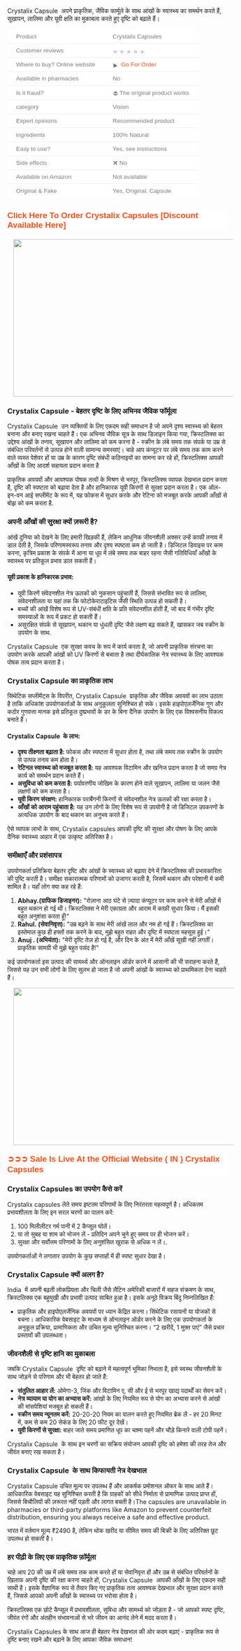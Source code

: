 <p>Crystalix Capsule&nbsp; अपने प्राकृतिक, जैविक फार्मूले के साथ आंखों के स्वास्थ्य का समर्थन करते हैं, सूखापन, लालिमा और यूवी क्षति का मुकाबला करते हुए दृष्टि को बढ़ाते हैं।</p><table style="background-color: white; border-collapse: collapse; border-spacing: 0px; border: 0px; color: #7b7b7b; font-family: &quot;Fira Sans&quot;, Helvetica, Arial, sans-serif; font-feature-settings: inherit; font-kerning: inherit; font-optical-sizing: inherit; font-size-adjust: inherit; font-size: 16px; font-stretch: inherit; font-variant-alternates: inherit; font-variant-east-asian: inherit; font-variant-emoji: inherit; font-variant-numeric: inherit; font-variant-position: inherit; font-variation-settings: inherit; margin: 1em 0px 30px; max-width: 100%; overflow-x: auto; padding: 0px; vertical-align: baseline; width: fit-content; word-break: break-word;"><tbody style="border: 0px; box-sizing: border-box; font-family: inherit; font-feature-settings: inherit; font-kerning: inherit; font-optical-sizing: inherit; font-size-adjust: inherit; font-size: inherit; font-stretch: inherit; font-style: inherit; font-variant: inherit; font-variation-settings: inherit; line-height: inherit; margin: 0px; padding: 0px; vertical-align: baseline;"><tr style="border-bottom: 1px solid rgb(238, 238, 238); border-image: initial; border-left: 0px; border-right: 0px; border-top: 0px; box-sizing: border-box; font-family: inherit; font-feature-settings: inherit; font-kerning: inherit; font-optical-sizing: inherit; font-size-adjust: inherit; font-size: inherit; font-stretch: inherit; font-style: inherit; font-variant: inherit; font-variation-settings: inherit; height: 17px; line-height: inherit; margin: 0px; padding: 0px; vertical-align: baseline;"><td style="border: 0px; box-sizing: border-box; font-family: inherit; font-feature-settings: inherit; font-kerning: inherit; font-optical-sizing: inherit; font-size-adjust: inherit; font-size: 0.85em; font-stretch: inherit; font-style: inherit; font-variant: inherit; font-variation-settings: inherit; height: 17px; line-height: inherit; margin: 0px; padding: 8px 20px; vertical-align: baseline;"><span style="border: 0px; box-sizing: border-box; font-family: inherit; font-feature-settings: inherit; font-kerning: inherit; font-optical-sizing: inherit; font-size-adjust: inherit; font-size: inherit; font-stretch: inherit; font-style: inherit; font-variant: inherit; font-variation-settings: inherit; line-height: inherit; margin: 0px; padding: 0px; vertical-align: baseline;">Product</span></td><td style="border: 0px; box-sizing: border-box; font-family: inherit; font-feature-settings: inherit; font-kerning: inherit; font-optical-sizing: inherit; font-size-adjust: inherit; font-size: 0.85em; font-stretch: inherit; font-style: inherit; font-variant: inherit; font-variation-settings: inherit; height: 17px; line-height: inherit; margin: 0px; padding: 8px 20px; vertical-align: baseline;"><span style="border: 0px; box-sizing: border-box; font-family: inherit; font-feature-settings: inherit; font-kerning: inherit; font-optical-sizing: inherit; font-size-adjust: inherit; font-size: inherit; font-stretch: inherit; font-style: inherit; font-variant: inherit; font-variation-settings: inherit; line-height: inherit; margin: 0px; padding: 0px; vertical-align: baseline;">Crystalix Capsules</span></td></tr><tr style="border-bottom: 1px solid rgb(238, 238, 238); border-image: initial; border-left: 0px; border-right: 0px; border-top: 0px; box-sizing: border-box; font-family: inherit; font-feature-settings: inherit; font-kerning: inherit; font-optical-sizing: inherit; font-size-adjust: inherit; font-size: inherit; font-stretch: inherit; font-style: inherit; font-variant: inherit; font-variation-settings: inherit; height: 17px; line-height: inherit; margin: 0px; padding: 0px; vertical-align: baseline;"><td style="border: 0px; box-sizing: border-box; font-family: inherit; font-feature-settings: inherit; font-kerning: inherit; font-optical-sizing: inherit; font-size-adjust: inherit; font-size: 0.85em; font-stretch: inherit; font-style: inherit; font-variant: inherit; font-variation-settings: inherit; height: 17px; line-height: inherit; margin: 0px; padding: 8px 20px; vertical-align: baseline;"><span style="border: 0px; box-sizing: border-box; font-family: inherit; font-feature-settings: inherit; font-kerning: inherit; font-optical-sizing: inherit; font-size-adjust: inherit; font-size: inherit; font-stretch: inherit; font-style: inherit; font-variant: inherit; font-variation-settings: inherit; line-height: inherit; margin: 0px; padding: 0px; vertical-align: baseline;">Customer reviews</span></td><td style="border: 0px; box-sizing: border-box; font-family: inherit; font-feature-settings: inherit; font-kerning: inherit; font-optical-sizing: inherit; font-size-adjust: inherit; font-size: 0.85em; font-stretch: inherit; font-style: inherit; font-variant: inherit; font-variation-settings: inherit; height: 17px; line-height: inherit; margin: 0px; padding: 8px 20px; vertical-align: baseline;"><span style="border: 0px; box-sizing: border-box; font-family: inherit; font-feature-settings: inherit; font-kerning: inherit; font-optical-sizing: inherit; font-size-adjust: inherit; font-size: inherit; font-stretch: inherit; font-style: inherit; font-variant: inherit; font-variation-settings: inherit; line-height: inherit; margin: 0px; padding: 0px; vertical-align: baseline;"><img alt="⭐️" class="emoji" data-pin-no-hover="true" decoding="async" draggable="false" height="5" loading="lazy" role="img" src="https://s.w.org/images/core/emoji/14.0.0/svg/2b50.svg" style="background: none; border: none; box-shadow: none; box-sizing: border-box; display: inline; font-family: inherit; font-feature-settings: inherit; font-kerning: inherit; font-optical-sizing: inherit; font-size-adjust: inherit; font-size: inherit; font-stretch: inherit; font-style: inherit; font-variant: inherit; font-variation-settings: inherit; height: 1em; line-height: inherit; margin: 0px 0.07em; max-width: 100%; padding: 0px; vertical-align: -0.1em; width: 1em;" width="5" /><img alt="⭐️" class="emoji" data-pin-no-hover="true" decoding="async" draggable="false" role="img" src="https://s.w.org/images/core/emoji/14.0.0/svg/2b50.svg" style="background: none; border: none; box-shadow: none; box-sizing: border-box; display: inline; font-family: inherit; font-feature-settings: inherit; font-kerning: inherit; font-optical-sizing: inherit; font-size-adjust: inherit; font-size: inherit; font-stretch: inherit; font-style: inherit; font-variant: inherit; font-variation-settings: inherit; height: 1em; line-height: inherit; margin: 0px 0.07em; max-width: 100%; padding: 0px; vertical-align: -0.1em; width: 1em;" /><img alt="⭐️" class="emoji" data-pin-no-hover="true" decoding="async" draggable="false" role="img" src="https://s.w.org/images/core/emoji/14.0.0/svg/2b50.svg" style="background: none; border: none; box-shadow: none; box-sizing: border-box; display: inline; font-family: inherit; font-feature-settings: inherit; font-kerning: inherit; font-optical-sizing: inherit; font-size-adjust: inherit; font-size: inherit; font-stretch: inherit; font-style: inherit; font-variant: inherit; font-variation-settings: inherit; height: 1em; line-height: inherit; margin: 0px 0.07em; max-width: 100%; padding: 0px; vertical-align: -0.1em; width: 1em;" /><img alt="⭐️" class="emoji" data-pin-no-hover="true" decoding="async" draggable="false" role="img" src="https://s.w.org/images/core/emoji/14.0.0/svg/2b50.svg" style="background: none; border: none; box-shadow: none; box-sizing: border-box; display: inline; font-family: inherit; font-feature-settings: inherit; font-kerning: inherit; font-optical-sizing: inherit; font-size-adjust: inherit; font-size: inherit; font-stretch: inherit; font-style: inherit; font-variant: inherit; font-variation-settings: inherit; height: 1em; line-height: inherit; margin: 0px 0.07em; max-width: 100%; padding: 0px; vertical-align: -0.1em; width: 1em;" /><img alt="⭐️" class="emoji" data-pin-no-hover="true" decoding="async" draggable="false" role="img" src="https://s.w.org/images/core/emoji/14.0.0/svg/2b50.svg" style="background: none; border: none; box-shadow: none; box-sizing: border-box; display: inline; font-family: inherit; font-feature-settings: inherit; font-kerning: inherit; font-optical-sizing: inherit; font-size-adjust: inherit; font-size: inherit; font-stretch: inherit; font-style: inherit; font-variant: inherit; font-variation-settings: inherit; height: 1em; line-height: inherit; margin: 0px 0.07em; max-width: 100%; padding: 0px; vertical-align: -0.1em; width: 1em;" /></span></td></tr><tr style="border-bottom: 1px solid rgb(238, 238, 238); border-image: initial; border-left: 0px; border-right: 0px; border-top: 0px; box-sizing: border-box; font-family: inherit; font-feature-settings: inherit; font-kerning: inherit; font-optical-sizing: inherit; font-size-adjust: inherit; font-size: inherit; font-stretch: inherit; font-style: inherit; font-variant: inherit; font-variation-settings: inherit; height: 17px; line-height: inherit; margin: 0px; padding: 0px; vertical-align: baseline;"><td style="border: 0px; box-sizing: border-box; font-family: inherit; font-feature-settings: inherit; font-kerning: inherit; font-optical-sizing: inherit; font-size-adjust: inherit; font-size: 0.85em; font-stretch: inherit; font-style: inherit; font-variant: inherit; font-variation-settings: inherit; height: 17px; line-height: inherit; margin: 0px; padding: 8px 20px; vertical-align: baseline;"><span style="border: 0px; box-sizing: border-box; font-family: inherit; font-feature-settings: inherit; font-kerning: inherit; font-optical-sizing: inherit; font-size-adjust: inherit; font-size: inherit; font-stretch: inherit; font-style: inherit; font-variant: inherit; font-variation-settings: inherit; line-height: inherit; margin: 0px; padding: 0px; vertical-align: baseline;">Where to buy? Online website</span></td><td style="border: 0px; box-sizing: border-box; font-family: inherit; font-feature-settings: inherit; font-kerning: inherit; font-optical-sizing: inherit; font-size-adjust: inherit; font-size: 0.85em; font-stretch: inherit; font-style: inherit; font-variant: inherit; font-variation-settings: inherit; height: 17px; line-height: inherit; margin: 0px; padding: 8px 20px; vertical-align: baseline;"><span style="border: 0px; box-sizing: border-box; font-family: inherit; font-feature-settings: inherit; font-kerning: inherit; font-optical-sizing: inherit; font-size-adjust: inherit; font-size: inherit; font-stretch: inherit; font-style: inherit; font-variant: inherit; font-variation-settings: inherit; line-height: inherit; margin: 0px; padding: 0px; vertical-align: baseline;"><img alt="▶️" class="emoji" data-pin-no-hover="true" decoding="async" draggable="false" role="img" src="https://s.w.org/images/core/emoji/15.0.3/svg/25b6.svg" style="background: none; border: none; box-shadow: none; box-sizing: border-box; display: inline; font-family: inherit; font-feature-settings: inherit; font-kerning: inherit; font-optical-sizing: inherit; font-size-adjust: inherit; font-size: inherit; font-stretch: inherit; font-style: inherit; font-variant: inherit; font-variation-settings: inherit; height: 1em; line-height: inherit; margin: 0px 0.07em; max-width: 100%; padding: 0px; vertical-align: -0.1em; width: 1em;" />&nbsp;<a href="https://www.healthherb.in/product/crystalix-capsules/" rel="nofollow" style="background: transparent; border: 0px; box-sizing: border-box; color: #fd4f18; cursor: pointer; font-family: inherit; font-feature-settings: inherit; font-kerning: inherit; font-optical-sizing: inherit; font-size-adjust: inherit; font-size: inherit; font-stretch: inherit; font-style: inherit; font-variant: inherit; font-variation-settings: inherit; line-height: inherit; margin: 0px; padding: 0px; text-decoration-line: none; vertical-align: baseline;">Go For Order</a></span></td></tr><tr style="border-bottom: 1px solid rgb(238, 238, 238); border-image: initial; border-left: 0px; border-right: 0px; border-top: 0px; box-sizing: border-box; font-family: inherit; font-feature-settings: inherit; font-kerning: inherit; font-optical-sizing: inherit; font-size-adjust: inherit; font-size: inherit; font-stretch: inherit; font-style: inherit; font-variant: inherit; font-variation-settings: inherit; height: 17px; line-height: inherit; margin: 0px; padding: 0px; vertical-align: baseline;"><td style="border: 0px; box-sizing: border-box; font-family: inherit; font-feature-settings: inherit; font-kerning: inherit; font-optical-sizing: inherit; font-size-adjust: inherit; font-size: 0.85em; font-stretch: inherit; font-style: inherit; font-variant: inherit; font-variation-settings: inherit; height: 17px; line-height: inherit; margin: 0px; padding: 8px 20px; vertical-align: baseline;"><span style="border: 0px; box-sizing: border-box; font-family: inherit; font-feature-settings: inherit; font-kerning: inherit; font-optical-sizing: inherit; font-size-adjust: inherit; font-size: inherit; font-stretch: inherit; font-style: inherit; font-variant: inherit; font-variation-settings: inherit; line-height: inherit; margin: 0px; padding: 0px; vertical-align: baseline;">Available in pharmacies</span></td><td style="border: 0px; box-sizing: border-box; font-family: inherit; font-feature-settings: inherit; font-kerning: inherit; font-optical-sizing: inherit; font-size-adjust: inherit; font-size: 0.85em; font-stretch: inherit; font-style: inherit; font-variant: inherit; font-variation-settings: inherit; height: 17px; line-height: inherit; margin: 0px; padding: 8px 20px; vertical-align: baseline;"><span style="border: 0px; box-sizing: border-box; font-family: inherit; font-feature-settings: inherit; font-kerning: inherit; font-optical-sizing: inherit; font-size-adjust: inherit; font-size: inherit; font-stretch: inherit; font-style: inherit; font-variant: inherit; font-variation-settings: inherit; line-height: inherit; margin: 0px; padding: 0px; vertical-align: baseline;">No</span></td></tr><tr style="border-bottom: 1px solid rgb(238, 238, 238); border-image: initial; border-left: 0px; border-right: 0px; border-top: 0px; box-sizing: border-box; font-family: inherit; font-feature-settings: inherit; font-kerning: inherit; font-optical-sizing: inherit; font-size-adjust: inherit; font-size: inherit; font-stretch: inherit; font-style: inherit; font-variant: inherit; font-variation-settings: inherit; height: 17px; line-height: inherit; margin: 0px; padding: 0px; vertical-align: baseline;"><td style="border: 0px; box-sizing: border-box; font-family: inherit; font-feature-settings: inherit; font-kerning: inherit; font-optical-sizing: inherit; font-size-adjust: inherit; font-size: 0.85em; font-stretch: inherit; font-style: inherit; font-variant: inherit; font-variation-settings: inherit; height: 17px; line-height: inherit; margin: 0px; padding: 8px 20px; vertical-align: baseline;"><span style="border: 0px; box-sizing: border-box; font-family: inherit; font-feature-settings: inherit; font-kerning: inherit; font-optical-sizing: inherit; font-size-adjust: inherit; font-size: inherit; font-stretch: inherit; font-style: inherit; font-variant: inherit; font-variation-settings: inherit; line-height: inherit; margin: 0px; padding: 0px; vertical-align: baseline;">Is it fraud?</span></td><td style="border: 0px; box-sizing: border-box; font-family: inherit; font-feature-settings: inherit; font-kerning: inherit; font-optical-sizing: inherit; font-size-adjust: inherit; font-size: 0.85em; font-stretch: inherit; font-style: inherit; font-variant: inherit; font-variation-settings: inherit; height: 17px; line-height: inherit; margin: 0px; padding: 8px 20px; vertical-align: baseline;"><span style="border: 0px; box-sizing: border-box; font-family: inherit; font-feature-settings: inherit; font-kerning: inherit; font-optical-sizing: inherit; font-size-adjust: inherit; font-size: inherit; font-stretch: inherit; font-style: inherit; font-variant: inherit; font-variation-settings: inherit; line-height: inherit; margin: 0px; padding: 0px; vertical-align: baseline;"><img alt="⛔️" class="emoji" data-pin-no-hover="true" decoding="async" draggable="false" height="12" loading="lazy" role="img" src="https://s.w.org/images/core/emoji/14.0.0/svg/26d4.svg" style="background: none; border: none; box-shadow: none; box-sizing: border-box; display: inline; font-family: inherit; font-feature-settings: inherit; font-kerning: inherit; font-optical-sizing: inherit; font-size-adjust: inherit; font-size: inherit; font-stretch: inherit; font-style: inherit; font-variant: inherit; font-variation-settings: inherit; height: 1em; line-height: inherit; margin: 0px 0.07em; max-width: 100%; padding: 0px; vertical-align: -0.1em; width: 1em;" width="12" />The original product works</span></td></tr><tr style="border-bottom: 1px solid rgb(238, 238, 238); border-image: initial; border-left: 0px; border-right: 0px; border-top: 0px; box-sizing: border-box; font-family: inherit; font-feature-settings: inherit; font-kerning: inherit; font-optical-sizing: inherit; font-size-adjust: inherit; font-size: inherit; font-stretch: inherit; font-style: inherit; font-variant: inherit; font-variation-settings: inherit; height: 17px; line-height: inherit; margin: 0px; padding: 0px; vertical-align: baseline;"><td style="border: 0px; box-sizing: border-box; font-family: inherit; font-feature-settings: inherit; font-kerning: inherit; font-optical-sizing: inherit; font-size-adjust: inherit; font-size: 0.85em; font-stretch: inherit; font-style: inherit; font-variant: inherit; font-variation-settings: inherit; height: 17px; line-height: inherit; margin: 0px; padding: 8px 20px; vertical-align: baseline;"><span style="border: 0px; box-sizing: border-box; font-family: inherit; font-feature-settings: inherit; font-kerning: inherit; font-optical-sizing: inherit; font-size-adjust: inherit; font-size: inherit; font-stretch: inherit; font-style: inherit; font-variant: inherit; font-variation-settings: inherit; line-height: inherit; margin: 0px; padding: 0px; vertical-align: baseline;">category</span></td><td style="border: 0px; box-sizing: border-box; font-family: inherit; font-feature-settings: inherit; font-kerning: inherit; font-optical-sizing: inherit; font-size-adjust: inherit; font-size: 0.85em; font-stretch: inherit; font-style: inherit; font-variant: inherit; font-variation-settings: inherit; height: 17px; line-height: inherit; margin: 0px; padding: 8px 20px; vertical-align: baseline;">Vision&nbsp;</td></tr><tr style="border-bottom: 1px solid rgb(238, 238, 238); border-image: initial; border-left: 0px; border-right: 0px; border-top: 0px; box-sizing: border-box; font-family: inherit; font-feature-settings: inherit; font-kerning: inherit; font-optical-sizing: inherit; font-size-adjust: inherit; font-size: inherit; font-stretch: inherit; font-style: inherit; font-variant: inherit; font-variation-settings: inherit; height: 17px; line-height: inherit; margin: 0px; padding: 0px; vertical-align: baseline;"><td style="border: 0px; box-sizing: border-box; font-family: inherit; font-feature-settings: inherit; font-kerning: inherit; font-optical-sizing: inherit; font-size-adjust: inherit; font-size: 0.85em; font-stretch: inherit; font-style: inherit; font-variant: inherit; font-variation-settings: inherit; height: 17px; line-height: inherit; margin: 0px; padding: 8px 20px; vertical-align: baseline;"><span style="border: 0px; box-sizing: border-box; font-family: inherit; font-feature-settings: inherit; font-kerning: inherit; font-optical-sizing: inherit; font-size-adjust: inherit; font-size: inherit; font-stretch: inherit; font-style: inherit; font-variant: inherit; font-variation-settings: inherit; line-height: inherit; margin: 0px; padding: 0px; vertical-align: baseline;">Expert opinions</span></td><td style="border: 0px; box-sizing: border-box; font-family: inherit; font-feature-settings: inherit; font-kerning: inherit; font-optical-sizing: inherit; font-size-adjust: inherit; font-size: 0.85em; font-stretch: inherit; font-style: inherit; font-variant: inherit; font-variation-settings: inherit; height: 17px; line-height: inherit; margin: 0px; padding: 8px 20px; vertical-align: baseline;"><span style="border: 0px; box-sizing: border-box; font-family: inherit; font-feature-settings: inherit; font-kerning: inherit; font-optical-sizing: inherit; font-size-adjust: inherit; font-size: inherit; font-stretch: inherit; font-style: inherit; font-variant: inherit; font-variation-settings: inherit; line-height: inherit; margin: 0px; padding: 0px; vertical-align: baseline;">Recommended product</span></td></tr><tr style="border-bottom: 1px solid rgb(238, 238, 238); border-image: initial; border-left: 0px; border-right: 0px; border-top: 0px; box-sizing: border-box; font-family: inherit; font-feature-settings: inherit; font-kerning: inherit; font-optical-sizing: inherit; font-size-adjust: inherit; font-size: inherit; font-stretch: inherit; font-style: inherit; font-variant: inherit; font-variation-settings: inherit; height: 17px; line-height: inherit; margin: 0px; padding: 0px; vertical-align: baseline;"><td style="border: 0px; box-sizing: border-box; font-family: inherit; font-feature-settings: inherit; font-kerning: inherit; font-optical-sizing: inherit; font-size-adjust: inherit; font-size: 0.85em; font-stretch: inherit; font-style: inherit; font-variant: inherit; font-variation-settings: inherit; height: 17px; line-height: inherit; margin: 0px; padding: 8px 20px; vertical-align: baseline;"><span style="border: 0px; box-sizing: border-box; font-family: inherit; font-feature-settings: inherit; font-kerning: inherit; font-optical-sizing: inherit; font-size-adjust: inherit; font-size: inherit; font-stretch: inherit; font-style: inherit; font-variant: inherit; font-variation-settings: inherit; line-height: inherit; margin: 0px; padding: 0px; vertical-align: baseline;">ingredients</span></td><td style="border: 0px; box-sizing: border-box; font-family: inherit; font-feature-settings: inherit; font-kerning: inherit; font-optical-sizing: inherit; font-size-adjust: inherit; font-size: 0.85em; font-stretch: inherit; font-style: inherit; font-variant: inherit; font-variation-settings: inherit; height: 17px; line-height: inherit; margin: 0px; padding: 8px 20px; vertical-align: baseline;"><span style="border: 0px; box-sizing: border-box; font-family: inherit; font-feature-settings: inherit; font-kerning: inherit; font-optical-sizing: inherit; font-size-adjust: inherit; font-size: inherit; font-stretch: inherit; font-style: inherit; font-variant: inherit; font-variation-settings: inherit; line-height: inherit; margin: 0px; padding: 0px; vertical-align: baseline;">100% Natural</span></td></tr><tr style="border-bottom: 1px solid rgb(238, 238, 238); border-image: initial; border-left: 0px; border-right: 0px; border-top: 0px; box-sizing: border-box; font-family: inherit; font-feature-settings: inherit; font-kerning: inherit; font-optical-sizing: inherit; font-size-adjust: inherit; font-size: inherit; font-stretch: inherit; font-style: inherit; font-variant: inherit; font-variation-settings: inherit; height: 17px; line-height: inherit; margin: 0px; padding: 0px; vertical-align: baseline;"><td style="border: 0px; box-sizing: border-box; font-family: inherit; font-feature-settings: inherit; font-kerning: inherit; font-optical-sizing: inherit; font-size-adjust: inherit; font-size: 0.85em; font-stretch: inherit; font-style: inherit; font-variant: inherit; font-variation-settings: inherit; height: 17px; line-height: inherit; margin: 0px; padding: 8px 20px; vertical-align: baseline;"><span style="border: 0px; box-sizing: border-box; font-family: inherit; font-feature-settings: inherit; font-kerning: inherit; font-optical-sizing: inherit; font-size-adjust: inherit; font-size: inherit; font-stretch: inherit; font-style: inherit; font-variant: inherit; font-variation-settings: inherit; line-height: inherit; margin: 0px; padding: 0px; vertical-align: baseline;">Easy to use?</span></td><td style="border: 0px; box-sizing: border-box; font-family: inherit; font-feature-settings: inherit; font-kerning: inherit; font-optical-sizing: inherit; font-size-adjust: inherit; font-size: 0.85em; font-stretch: inherit; font-style: inherit; font-variant: inherit; font-variation-settings: inherit; height: 17px; line-height: inherit; margin: 0px; padding: 8px 20px; vertical-align: baseline;"><span style="border: 0px; box-sizing: border-box; font-family: inherit; font-feature-settings: inherit; font-kerning: inherit; font-optical-sizing: inherit; font-size-adjust: inherit; font-size: inherit; font-stretch: inherit; font-style: inherit; font-variant: inherit; font-variation-settings: inherit; line-height: inherit; margin: 0px; padding: 0px; vertical-align: baseline;">Yes, see instructions</span></td></tr><tr style="border-bottom: 1px solid rgb(238, 238, 238); border-image: initial; border-left: 0px; border-right: 0px; border-top: 0px; box-sizing: border-box; font-family: inherit; font-feature-settings: inherit; font-kerning: inherit; font-optical-sizing: inherit; font-size-adjust: inherit; font-size: inherit; font-stretch: inherit; font-style: inherit; font-variant: inherit; font-variation-settings: inherit; height: 17px; line-height: inherit; margin: 0px; padding: 0px; vertical-align: baseline;"><td style="border: 0px; box-sizing: border-box; font-family: inherit; font-feature-settings: inherit; font-kerning: inherit; font-optical-sizing: inherit; font-size-adjust: inherit; font-size: 0.85em; font-stretch: inherit; font-style: inherit; font-variant: inherit; font-variation-settings: inherit; height: 17px; line-height: inherit; margin: 0px; padding: 8px 20px; vertical-align: baseline;"><span style="border: 0px; box-sizing: border-box; font-family: inherit; font-feature-settings: inherit; font-kerning: inherit; font-optical-sizing: inherit; font-size-adjust: inherit; font-size: inherit; font-stretch: inherit; font-style: inherit; font-variant: inherit; font-variation-settings: inherit; line-height: inherit; margin: 0px; padding: 0px; vertical-align: baseline;">Side effects</span></td><td style="border: 0px; box-sizing: border-box; font-family: inherit; font-feature-settings: inherit; font-kerning: inherit; font-optical-sizing: inherit; font-size-adjust: inherit; font-size: 0.85em; font-stretch: inherit; font-style: inherit; font-variant: inherit; font-variation-settings: inherit; height: 17px; line-height: inherit; margin: 0px; padding: 8px 20px; vertical-align: baseline;"><span style="border: 0px; box-sizing: border-box; font-family: inherit; font-feature-settings: inherit; font-kerning: inherit; font-optical-sizing: inherit; font-size-adjust: inherit; font-size: inherit; font-stretch: inherit; font-style: inherit; font-variant: inherit; font-variation-settings: inherit; line-height: inherit; margin: 0px; padding: 0px; vertical-align: baseline;"><img alt="❌" class="emoji" data-pin-no-hover="true" decoding="async" draggable="false" role="img" src="https://s.w.org/images/core/emoji/14.0.0/svg/274c.svg" style="background: none; border: none; box-shadow: none; box-sizing: border-box; display: inline; font-family: inherit; font-feature-settings: inherit; font-kerning: inherit; font-optical-sizing: inherit; font-size-adjust: inherit; font-size: inherit; font-stretch: inherit; font-style: inherit; font-variant: inherit; font-variation-settings: inherit; height: 1em; line-height: inherit; margin: 0px 0.07em; max-width: 100%; padding: 0px; vertical-align: -0.1em; width: 1em;" />No</span></td></tr><tr style="border-bottom: 1px solid rgb(238, 238, 238); border-image: initial; border-left: 0px; border-right: 0px; border-top: 0px; box-sizing: border-box; font-family: inherit; font-feature-settings: inherit; font-kerning: inherit; font-optical-sizing: inherit; font-size-adjust: inherit; font-size: inherit; font-stretch: inherit; font-style: inherit; font-variant: inherit; font-variation-settings: inherit; height: 17px; line-height: inherit; margin: 0px; padding: 0px; vertical-align: baseline;"><td style="border: 0px; box-sizing: border-box; font-family: inherit; font-feature-settings: inherit; font-kerning: inherit; font-optical-sizing: inherit; font-size-adjust: inherit; font-size: 0.85em; font-stretch: inherit; font-style: inherit; font-variant: inherit; font-variation-settings: inherit; height: 17px; line-height: inherit; margin: 0px; padding: 8px 20px; vertical-align: baseline;"><span style="border: 0px; box-sizing: border-box; font-family: inherit; font-feature-settings: inherit; font-kerning: inherit; font-optical-sizing: inherit; font-size-adjust: inherit; font-size: inherit; font-stretch: inherit; font-style: inherit; font-variant: inherit; font-variation-settings: inherit; line-height: inherit; margin: 0px; padding: 0px; vertical-align: baseline;">Available on Amazon</span></td><td style="border: 0px; box-sizing: border-box; font-family: inherit; font-feature-settings: inherit; font-kerning: inherit; font-optical-sizing: inherit; font-size-adjust: inherit; font-size: 0.85em; font-stretch: inherit; font-style: inherit; font-variant: inherit; font-variation-settings: inherit; height: 17px; line-height: inherit; margin: 0px; padding: 8px 20px; vertical-align: baseline;"><span style="border: 0px; box-sizing: border-box; font-family: inherit; font-feature-settings: inherit; font-kerning: inherit; font-optical-sizing: inherit; font-size-adjust: inherit; font-size: inherit; font-stretch: inherit; font-style: inherit; font-variant: inherit; font-variation-settings: inherit; line-height: inherit; margin: 0px; padding: 0px; vertical-align: baseline;">Not available</span></td></tr><tr style="border: 0px; box-sizing: border-box; font-family: inherit; font-feature-settings: inherit; font-kerning: inherit; font-optical-sizing: inherit; font-size-adjust: inherit; font-size: inherit; font-stretch: inherit; font-style: inherit; font-variant: inherit; font-variation-settings: inherit; height: 17px; line-height: inherit; margin: 0px; padding: 0px; vertical-align: baseline;"><td style="border: 0px; box-sizing: border-box; font-family: inherit; font-feature-settings: inherit; font-kerning: inherit; font-optical-sizing: inherit; font-size-adjust: inherit; font-size: 0.85em; font-stretch: inherit; font-style: inherit; font-variant: inherit; font-variation-settings: inherit; height: 17px; line-height: inherit; margin: 0px; padding: 8px 20px; vertical-align: baseline;"><span style="border: 0px; box-sizing: border-box; font-family: inherit; font-feature-settings: inherit; font-kerning: inherit; font-optical-sizing: inherit; font-size-adjust: inherit; font-size: inherit; font-stretch: inherit; font-style: inherit; font-variant: inherit; font-variation-settings: inherit; line-height: inherit; margin: 0px; padding: 0px; vertical-align: baseline;">Original &amp; Fake</span></td><td style="border: 0px; box-sizing: border-box; font-family: inherit; font-feature-settings: inherit; font-kerning: inherit; font-optical-sizing: inherit; font-size-adjust: inherit; font-size: 0.85em; font-stretch: inherit; font-style: inherit; font-variant: inherit; font-variation-settings: inherit; height: 17px; line-height: inherit; margin: 0px; padding: 8px 20px; vertical-align: baseline;"><span style="border: 0px; box-sizing: border-box; font-family: inherit; font-feature-settings: inherit; font-kerning: inherit; font-optical-sizing: inherit; font-size-adjust: inherit; font-size: inherit; font-stretch: inherit; font-style: inherit; font-variant: inherit; font-variation-settings: inherit; line-height: inherit; margin: 0px; padding: 0px; vertical-align: baseline;">Yes, Original, Capsule<br /></span></td></tr></tbody></table><h2 style="background-color: white; color: #3e3f3c; font-family: Lora, serif; margin: 1em 0px;"><a href="https://www.healthherb.in/product/crystalix-capsules/" rel="nofollow" style="background-attachment: initial; background-clip: initial; background-image: initial; background-origin: initial; background-position: initial; background-repeat: initial; background-size: initial; border: 0px; box-sizing: border-box; color: #fd4f18; cursor: pointer; font-family: &quot;Fira Sans&quot;, Helvetica, Arial, sans-serif; font-feature-settings: inherit; font-kerning: inherit; font-optical-sizing: inherit; font-size-adjust: inherit; font-size: 16px; font-stretch: inherit; font-variant-alternates: inherit; font-variant-east-asian: inherit; font-variant-emoji: inherit; font-variant-numeric: inherit; font-variant-position: inherit; font-variation-settings: inherit; line-height: inherit; margin: 0px; padding: 0px; text-align: center; text-decoration-line: none; vertical-align: baseline;"><span style="border: 0px; box-sizing: border-box; font-family: inherit; font-feature-settings: inherit; font-kerning: inherit; font-optical-sizing: inherit; font-size-adjust: inherit; font-size: 14pt; font-stretch: inherit; font-style: inherit; font-variant: inherit; font-variation-settings: inherit; line-height: inherit; margin: 0px; padding: 0px; vertical-align: baseline;">Click Here To Order Crystalix Capsules [Discount Available Here]</span></a></h2><div class="separator" style="clear: both; text-align: center;"><a href="https://www.healthherb.in/product/crystalix-capsules/" imageanchor="1" rel="nofollow" style="margin-left: 1em; margin-right: 1em;"><img border="0" data-original-height="768" data-original-width="1366" height="360" src="https://blogger.googleusercontent.com/img/b/R29vZ2xl/AVvXsEh_lKRzaKASoRExLbjwVs1VKrRcm2itr5yzz_pp6IpCw5F6epq2m00kWiJuCWM-e4jmrz2GeVs_17BQhLtbIZPNDJBX2vzWm8PPWPAy3QQ2IwaAk9ZwhEMEOGf2Ie9lnx-jQCNVJJtqVj4Rc-KZ0DdCHou7nCZUrU51b8agd213tUJ2HQ28ljVbTCLdSMBn/w640-h360/Crystalix%20Capsules.jpg" width="640" /></a></div><div class="flex max-w-full flex-col flex-grow"><div class="min-h-8 text-message flex w-full flex-col items-end gap-2 whitespace-normal break-words text-start [.text-message+&amp;]:mt-5" data-message-author-role="assistant" data-message-id="5c3d1f7b-396c-4b41-97ad-e896b489e740" data-message-model-slug="gpt-4o" dir="auto"><div class="flex w-full flex-col gap-1 empty:hidden first:pt-[3px]"><div class="markdown prose w-full break-words dark:prose-invert light"><h3>Crystalix Capsule - बेहतर दृष्टि के लिए अभिनव जैविक फॉर्मूला</h3><p>Crystalix Capsule&nbsp; उन व्यक्तियों के लिए एकदम सही समाधान है जो अपने दृश्य स्वास्थ्य को बेहतर बनाना और बनाए रखना चाहते हैं। एक अभिनव जैविक सूत्र के साथ डिज़ाइन किया गया, क्रिस्टलिक्स का उद्देश्य आंखों के तनाव, सूखापन और लालिमा को कम करना है - स्क्रीन के लंबे समय तक संपर्क या उम्र से संबंधित परिवर्तनों से उत्पन्न होने वाली सामान्य समस्याएं। चाहे आप कंप्यूटर पर लंबे समय तक काम करने वाले व्यस्त पेशेवर हों या उम्र के कारण दृष्टि संबंधी कठिनाइयों का सामना कर रहे हों, क्रिस्टलिक्स आपकी आँखों के लिए आदर्श सहायता प्रदान करता है</p><p>प्राकृतिक अवयवों और आवश्यक पोषक तत्वों के मिश्रण से भरपूर, क्रिस्टलिक्स व्यापक देखभाल प्रदान करता है, दृष्टि की स्पष्टता को बढ़ावा देता है और हानिकारक यूवी किरणों से सुरक्षा प्रदान करता है। एक ऑल-इन-वन आई सप्लीमेंट के रूप में, यह फोकस में सुधार करके और रेटिना को मजबूत करके आपकी आँखों से बोझ को कम करता है.</p><h3>अपनी आँखों की सुरक्षा क्यों ज़रूरी है?</h3><p>आंखें दुनिया को देखने के लिए हमारी खिड़की हैं, लेकिन आधुनिक जीवनशैली अक्सर उन्हें काफी तनाव में डाल देती है, जिसके परिणामस्वरूप तनाव और दृश्य स्पष्टता कम हो जाती है। डिजिटल डिवाइस पर काम करना, कृत्रिम प्रकाश के संपर्क में आना या धूप में लंबे समय तक बाहर रहना जैसी गतिविधियाँ आँखों के स्वास्थ्य पर प्रतिकूल प्रभाव डाल सकती हैं।</p><h4>यूवी प्रकाश के हानिकारक प्रभाव:</h4><ul><li>यूवी किरणें संवेदनशील नेत्र ऊतकों को नुकसान पहुंचाती हैं, जिससे संभावित रूप से लालिमा, संवेदनशीलता या यहां तक ​​कि फोटोकेराटाइटिस जैसी स्थिति उत्पन्न हो सकती है।</li><li>बच्चों की आंखें विशेष रूप से UV-संबंधी क्षति के प्रति संवेदनशील होती हैं, जो बाद में गंभीर दृष्टि समस्याओं के रूप में प्रकट हो सकती हैं।</li><li>असुरक्षित संपर्क से सूखापन, थकान या धुंधली दृष्टि जैसे लक्षण बढ़ सकते हैं, खासकर जब स्क्रीन के उपयोग के साथ.</li></ul><p>Crystalix Capsule&nbsp; एक सुरक्षा कवच के रूप में कार्य करता है, जो अपनी प्राकृतिक संरचना का उपयोग करके आपकी आंखों को UV किरणों से बचाता है तथा दीर्घकालिक नेत्र स्वास्थ्य के लिए आवश्यक पोषक तत्व प्रदान करता है।</p><h3>Crystalix Capsule का प्राकृतिक लाभ</h3><p>सिंथेटिक सप्लीमेंट्स के विपरीत, Crystalix Capsule&nbsp; प्राकृतिक और जैविक अवयवों का लाभ उठाता है ताकि अधिकांश उपयोगकर्ताओं के साथ अनुकूलता सुनिश्चित हो सके। इसके हाइपोएलर्जेनिक गुण और कठोर गुणवत्ता मानक इसे प्रतिकूल दुष्प्रभावों के डर के बिना दैनिक उपयोग के लिए एक विश्वसनीय विकल्प बनाते हैं।</p><h4>Crystalix Capsule&nbsp; के लाभ:</h4><ul><li><b>दृश्य तीक्ष्णता बढ़ाता है:</b>&nbsp;फोकस और स्पष्टता में सुधार होता है, तथा लंबे समय तक स्क्रीन के उपयोग से उत्पन्न तनाव कम होता है।</li><li><b>रेटिनल स्वास्थ्य को मजबूत करता है:</b>&nbsp;यह आवश्यक विटामिन और खनिज प्रदान करता है जो समग्र नेत्र कार्य को समर्थन प्रदान करते हैं।</li><li><b>असुविधा को कम करता है:</b>&nbsp;पर्यावरणीय जोखिम के कारण होने वाले सूखापन, लालिमा या जलन जैसे लक्षणों को कम करता है।</li><li><b>यूवी किरण संरक्षण:</b>&nbsp;हानिकारक पराबैंगनी किरणों से संवेदनशील नेत्र ऊतकों की रक्षा करता है।</li><li><b>आँखों को आराम पहुंचाता है:</b>&nbsp;यह उन लोगों के लिए विशेष रूप से उपयोगी है जो डिजिटल उपकरणों के अत्यधिक उपयोग के बाद थकान का अनुभव करते हैं।</li></ul><p>ऐसे व्यापक लाभों के साथ, Crystalix capsules आपकी दृष्टि की सुरक्षा और पोषण के लिए आपके दैनिक स्वास्थ्य आहार में एक उत्कृष्ट अतिरिक्त है।</p><h3>समीक्षाएँ और प्रशंसापत्र</h3><p>उपयोगकर्ता प्रतिक्रिया बेहतर दृष्टि और आंखों के स्वास्थ्य को बढ़ावा देने में क्रिस्टलिक्स की प्रभावकारिता की पुष्टि करती है। समीक्षा सकारात्मक परिणामों को उजागर करती है, जिसमें थकान और परेशानी में कमी शामिल है। यहाँ लोग क्या कह रहे हैं:</p><ol><li><strong>Abhay.</strong><b>(ग्राफिक डिजाइनर):</b>&nbsp;"रोज़ाना आठ घंटे से ज़्यादा कंप्यूटर पर काम करने से मेरी आँखों में बहुत थकान हो गई थी। क्रिस्टलिक्स ने मेरी एकाग्रता और आराम में काफ़ी सुधार किया। मैं इसकी बहुत अनुशंसा करता हूँ!"</li><li><strong>Rahul.&nbsp;</strong><b>(सेवानिवृत्त):</b>&nbsp;"उम्र बढ़ने के साथ मेरी आंखें लाल और नम हो गई हैं। क्रिस्टलिक्स का इस्तेमाल कुछ ही हफ्तों तक करने के बाद, मुझे बहुत राहत और दृष्टि में स्पष्टता महसूस हुई।"</li><li><b>Anuj . (अभियंता):</b> "मेरी दृष्टि तेज़ हो गई है, और दिन के अंत में मेरी आँखें सूखी नहीं लगतीं। प्राकृतिक सामग्री भी मुझे बहुत पसंद है!"</li></ol><p>कई उपयोगकर्ता इस उत्पाद की सामर्थ्य और ऑनलाइन ऑर्डर करने में आसानी की भी सराहना करते हैं, जिससे यह उन सभी लोगों के लिए सुलभ हो जाता है जो अपनी आंखों के स्वास्थ्य को प्राथमिकता देना चाहते हैं।</p><div class="separator" style="clear: both; text-align: center;"><a href="https://www.healthherb.in/product/crystalix-capsules/" imageanchor="1" rel="nofollow" style="margin-left: 1em; margin-right: 1em;"><img border="0" data-original-height="768" data-original-width="1366" height="360" src="https://blogger.googleusercontent.com/img/b/R29vZ2xl/AVvXsEg-o5EZEq13dsw7yOa_xJdiKR0m9Rh91gpPjlCzy1JHjNyye5hWYaTaVFPk9FdFpSGurhyuiefeaNzju1BxtEfjW8C92BYTGJ89nGWqTlE9XU-ytuFP_N_CKOoCfw5cxCsEj5-1ZijP2Iw9tDcJtZunot5CBdHczrC9qspioHaETCDnaFmmfN_eZ4khyphenhyphenWZ-/w640-h360/Crystalix%20Capsule%20for%20Vision.jpg" width="640" /></a></div><h2 style="background-color: white; color: #3e3f3c; font-family: Lora, serif; margin: 1em 0px;"><a href="https://www.healthherb.in/product/crystalix-capsules/" rel="nofollow" style="background-attachment: initial; background-clip: initial; background-image: initial; background-origin: initial; background-position: initial; background-repeat: initial; background-size: initial; border: 0px; box-sizing: border-box; color: #fd4f18; cursor: pointer; font-family: &quot;Fira Sans&quot;, Helvetica, Arial, sans-serif; font-feature-settings: inherit; font-kerning: inherit; font-optical-sizing: inherit; font-size-adjust: inherit; font-size: 16px; font-stretch: inherit; font-variant-alternates: inherit; font-variant-east-asian: inherit; font-variant-emoji: inherit; font-variant-numeric: inherit; font-variant-position: inherit; font-variation-settings: inherit; line-height: inherit; margin: 0px; padding: 0px; text-align: center; text-decoration-line: none; vertical-align: baseline;"><span style="border: 0px; box-sizing: border-box; font-family: inherit; font-feature-settings: inherit; font-kerning: inherit; font-optical-sizing: inherit; font-size-adjust: inherit; font-size: 14pt; font-stretch: inherit; font-style: inherit; font-variant: inherit; font-variation-settings: inherit; line-height: inherit; margin: 0px; padding: 0px; vertical-align: baseline;">➲➲➲ Sale Is Live At the Official Website ( IN ) Crystalix Capsules</span></a>&nbsp;</h2><h3>Crystalix Capsules&nbsp;का उपयोग कैसे करें</h3><p>Crystalix capsules लेते समय इष्टतम परिणामों के लिए निरंतरता महत्वपूर्ण है। अधिकतम प्रभावशीलता के लिए इन सरल चरणों का पालन करें:</p><ol><li>100 मिलीलीटर गर्म पानी में 2 कैप्सूल घोलें।</li><li>या तो सुबह या शाम को भोजन लें - प्रतिदिन अपने चुने हुए समय पर ही भोजन करें।</li><li>सुरक्षा और सर्वोत्तम परिणामों के लिए अनुशंसित खुराक से अधिक न लें।.</li></ol><p>उपयोगकर्ताओं ने लगातार उपयोग के कुछ सप्ताहों में ही स्पष्ट सुधार देखा है।</p><h3>Crystalix Capsule क्यों अलग है?</h3><p>India&nbsp; में अपनी बढ़ती लोकप्रियता और चिली जैसे लैटिन अमेरिकी बाजारों में सहज संक्रमण के साथ, क्रिस्टलिक्स एक बहुमुखी और प्रभावी उत्पाद साबित हुआ है। इसके अनूठे विक्रय बिंदु निम्नलिखित हैं:</p><ul><li>प्राकृतिक और हाइपोएलर्जेनिक अवयवों पर ध्यान केंद्रित करना। सिंथेटिक रसायनों या योजकों से बचना। आधिकारिक वेबसाइट के माध्यम से ऑनलाइन ऑर्डर करने के लिए एक उपयोगकर्ता के अनुकूल प्रक्रिया, प्रामाणिकता और उचित मूल्य सुनिश्चित करना। “2 खरीदें, 1 मुफ़्त पाएं” जैसे प्रचार प्रस्तावों की उपलब्धता।</li></ul><h3>जीवनशैली से दृष्टि हानि का मुकाबला</h3><p>जबकि Crystalix Capsule&nbsp; दृष्टि को बढ़ाने में महत्वपूर्ण भूमिका निभाता है, इसे स्वस्थ जीवनशैली के साथ जोड़ने से परिणाम और भी बेहतर हो जाते हैं:</p><ul><li><b>संतुलित आहार लें:</b>&nbsp;ओमेगा-3, जिंक और विटामिन ए, सी और ई से भरपूर खाद्य पदार्थों का सेवन करें।</li><li><b>नेत्र व्यायाम या योग का अभ्यास करें:</b>&nbsp;आंखों के लिए नियमित रूप से योग का अभ्यास करने से आंखों की मांसपेशियां मजबूत हो सकती हैं।</li><li><b>स्क्रीन समय न्यूनतम करें:</b>&nbsp;20-20-20 नियम का पालन करते हुए नियमित ब्रेक लें - हर 20 मिनट में, कम से कम 20 सेकंड के लिए 20 फीट दूर देखें।</li><li><b>यूवी किरणों से सुरक्षा:</b>&nbsp;बाहर जाते समय प्रमाणित धूप का चश्मा पहनें और चौड़े किनारे वाली टोपी पहनें।</li></ul><p>Crystalix Capsule&nbsp; के साथ इन चरणों का सक्रिय संयोजन आपकी दृष्टि को हमेशा की तरह तेज और जीवंत बनाए रख सकता है।</p><h3>Crystalix Capsule&nbsp; के साथ किफायती नेत्र देखभाल</h3><p>Crystalix Capsule उचित मूल्य पर उपलब्ध हैं और आकर्षक प्रमोशनल ऑफर के साथ आते हैं। आधिकारिक वेबसाइट यह सुनिश्चित करती है कि ग्राहकों को सीधे निर्माता से प्रामाणिक उत्पाद प्राप्त हों, जिससे बिचौलियों की ज़रूरत नहीं पड़ती और लागत बचती है।The capsules are unavailable in pharmacies or third-party platforms like Amazon to prevent counterfeit distribution, ensuring you always receive a safe and effective product.</p><p>भारत में वर्तमान मूल्य ₹2490 है, लेकिन थोक खरीद या सीमित समय की बिक्री के लिए अतिरिक्त छूट उपलब्ध हो सकती है।</p><h3>हर पीढ़ी के लिए एक प्राकृतिक फ़ॉर्मूला</h3><p>चाहे आप 20 की उम्र में लंबे समय तक काम करते हों या सेवानिवृत्त हों और उम्र से संबंधित परिवर्तनों के खिलाफ अपनी दृष्टि की रक्षा करना चाहते हों, Crystalix Capsule&nbsp; आपकी आँखों के लिए एकदम सही साथी है। इसके वैज्ञानिक रूप से तैयार किए गए प्राकृतिक तत्व आवश्यक देखभाल और सुरक्षा प्रदान करते हैं, जिससे आपको अपनी आँखों के स्वास्थ्य पर भरोसा होता है।</p><p>क्रिस्टलिक्स एक छोटे कैप्सूल में प्रभावशीलता, सुविधा और सामर्थ्य को जोड़ता है - जो आपको स्पष्ट दृष्टि, जीवंत रंगों और अंतहीन संभावनाओं से भरे जीवन का आनंद लेने में मदद करता है।</p><p>Crystalix Capsules के साथ आज ही बेहतर नेत्र देखभाल की ओर कदम बढ़ाएं - प्राकृतिक रूप से दृष्टि बनाए रखने और बढ़ाने के लिए आपका जैविक समाधान!</p></div></div></div></div>
